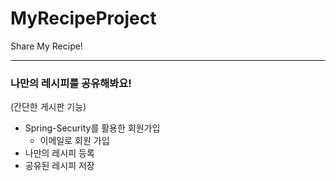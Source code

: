 # MyRecipeProject
Share My Recipe!

---

### 나만의 레시피를 공유해봐요!

(간단한 게시판 기능)

* Spring-Security를 활용한 회원가입
  * 이메일로 회원 가입
* 나만의 레시피 등록
* 공유된 레시피 저장


